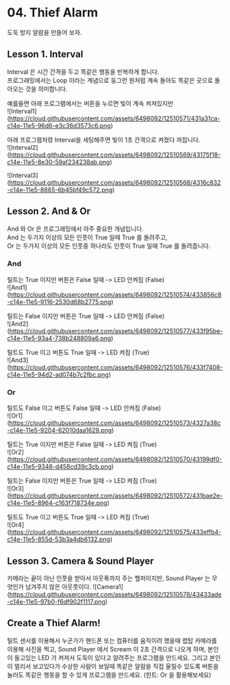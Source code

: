 # 04. Thief Alarm

도둑 방지 알람을 만들어 보자.

## Lesson 1. Interval

Interval 은 시간 간격을 두고 똑같은 행동을 반복하게 합니다.  
프로그래밍에서는 Loop 이라는 계념으로 둥그런 원처럼 계속 돌아도 똑같은 곳으로 돌아오는 것을 의미합니다.

예를들면 아래 프로그램에서는 버튼을 누르면 빛이 계속 켜져있지만  
![Interval1] (https://cloud.githubusercontent.com/assets/6498092/12510571/431a31ca-c14e-11e5-96d6-e3c36d3573c6.png)

아래 프로그램처렁 Interval을 세팅해주면 빛이 1초 간격으로 켜졌다 꺼집니다.  
![Interval2] (https://cloud.githubusercontent.com/assets/6498092/12510569/43175f18-c14e-11e5-8e30-59af234238ab.png)

![Interval3] (https://cloud.githubusercontent.com/assets/6498092/12510568/4316c832-c14e-11e5-8665-6b45bf49c572.png)


## Lesson 2. And & Or

And 와 Or 은 프로그래밍에서 아주 중요한 개념입니다.  
And 는 두가지 이상의 모든 인풋이 True 일때 True 를 돌려주고,  
Or 는 두가지 이상의 모든 인풋중 하나라도 인풋이 True 일때 True 를 돌려줍니다.

### And

틸트는 True 이지만 버튼은 False 일때 -> LED 안켜짐 (False)  
![And1] (https://cloud.githubusercontent.com/assets/6498092/12510574/433856c8-c14e-11e5-9116-2530d68b2775.png)

틸트는 False 이지만 버튼은 True 일때 -> LED 안켜짐 (False)  
![And2] (https://cloud.githubusercontent.com/assets/6498092/12510577/433f95be-c14e-11e5-93a4-738b248809a6.png)

틸트도 True 이고 버튼도 True 일때 -> LED 켜짐 (True)  
![And3] (https://cloud.githubusercontent.com/assets/6498092/12510576/433f7408-c14e-11e5-94d2-ad074b7c2fbc.png)


### Or

틸트도 False 이고 버튼도 False 일때 -> LED 안켜짐 (False)  
![Or1] (https://cloud.githubusercontent.com/assets/6498092/12510573/4327a38c-c14e-11e5-9204-62010daa1629.png)

틸트는 True 이지만 버튼은 False 일때 -> LED 켜짐 (True)  
![Or2] (https://cloud.githubusercontent.com/assets/6498092/12510570/43199df0-c14e-11e5-9346-d458cd39c3cb.png)

틸트는 False 이지만 버튼은 True 일때 -> LED 켜짐 (True)  
![Or3] (https://cloud.githubusercontent.com/assets/6498092/12510572/431bae2e-c14e-11e5-8964-c163f718734e.png)

틸트도 True 이고 버튼도 True 일때 -> LED 켜짐 (True)  
![Or4] (https://cloud.githubusercontent.com/assets/6498092/12510575/433effb4-c14e-11e5-855d-53b3a4db6132.png)

## Lesson 3. Camera & Sound Player

카메라는 끝이 아닌 인풋을 받아서 아웃푹까지 주는 헬퍼이지만, Sound Player 는 무엇인가 넘겨주지 않은 아웃풋이다.
![Camera1] (https://cloud.githubusercontent.com/assets/6498092/12510578/43433ade-c14e-11e5-97b0-f6df902f1117.png)

## Create a Thief Alarm!

틸트 센서를 이용해서 누군가가 핸드폰 또는 컴퓨터를 움직이려 했을때 랩탑 카메라를 이용해 사진을 찍고, Sound Player 에서 Scream
이 2초 간격으로 나오게 하며, 본인이 들고있는 LED 가 켜져서 도둑이 있다고 알려주는 프로그램을 만드세요. 그리고
본인이 멀리서 보고있다가 수상한 사람이 보일때 똑같은 알람을 직접 울릴수 있도록 버튼을 눌러도 똑같은 행동을 할 수 있게 
프로그램을 만드세요. (힌트: Or 을 활용해보세요)
